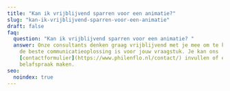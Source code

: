 ```yaml
---
title: "Kan ik vrijblijvend sparren voor een animatie?"
slug: "kan-ik-vrijblijvend-sparren-voor-een-animatie"
draft: false
faq:
  question: "Kan ik vrijblijvend sparren voor een animatie? "
  answer: Onze consultants denken graag vrijblijvend met je mee om te kijken wat
    de beste communicatieoplossing is voor jouw vraagstuk. Je kan ons
    [contactformulier](https://www.philenflo.nl/contact/) invullen of een
    belafspraak maken.
seo:
  noindex: true
---
```

